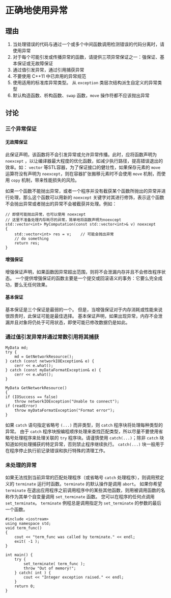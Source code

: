 <h1>正确地使用异常</h1>

<h2>理由</h2>

1. 当处理错误的代码与通过一个或多个中间函数调用检测错误的代码分离时，请使用异常
2. 对于每个可能引发或传播异常的函数，请提供三项异常保证之一：强保证、基本保证或无故障保证
3. 通过值引发异常，通过引用捕获异常
4. 不要使用 C++11 中已弃用的异常规范
5. 使用适用的标准库异常类型。 从 `exception` 类层次结构派生自定义的异常类型
6. 默认构造函数、析构函数、`swap` 函数，`move` 操作符都不应该抛出异常

<h2>讨论</h2>


<h3>三个异常保证</h3>

<h4>无故障保证</h4>

此保证声明，该函数将不会引发异常或允许异常传播。此时，应将函数声明为 `noexcept` ，以让编译器最大程度的优化函数，如减少执行路径，提高错误退出的效率。如：
`vector` 等STL容器，为了保证接口的健壮性，如果保存元素的 `move` 运算符没有声明为 `noexcept`，则在容器扩张搬移元素时不会使用 `move` 机制，而使用 `copy` 机制，带来性能损失的风险。

如果一个函数不能抛出异常，或者一个程序并没有截获某个函数所抛出的异常并进行处理，那么这个函数可以用新的 `noexcept` 关键字对其进行修饰，表示这个函数不会抛出异常或者抛出的异常不会被截获并处理。例如：

    // 即使可能抛出异常，也可以使用 noexcept
    // 这里不准备处理内存耗尽的异常，简单地将函数声明为noexcept
    std::vector<int> MyComputation(const std::vector<int>& v) noexcept
    {
        std::vector<int> res = v;    // 可能会抛出异常
        // do something
        return res;
    }

<h4>增强保证</h4>
增强保证声明，如果函数因异常超出范围，则将不会泄漏内存并且不会修改程序状态。 一个提供增强保证的函数主要是一个提交或回滚语义的事务：它要么完全成功，要么无任何效果。

<h4>基本保证</h4>
基本保证是三个保证是最弱的一个。 但是，当增强保证对于内存消耗或性能来说很昂贵时，此保证可能是最佳选择。 基本保证声明，如果出现异常，内存不会泄漏并且对象将仍处于可用状态，即使可能已修改数据仍是如此。


<h3>通过值引发异常并通过常数引用将其捕获</h3>

    MyData md;
    try {
        md = GetNetworkResource();
    } catch (const networkIOException& e) {
        cerr << e.what();
    } catch (const myDataFormatException& e) {
        cerr << e.what();
    }

    MyData GetNetworkResource()
    {
    if (IOSuccess == false)
        throw networkIOException("Unable to connect");
    if (readError)
        throw myDataFormatException("Format error");
    }

 如果 `catch` 语句指定省略号 `(...)` 而非类型，则 `catch` 程序块将处理每种类型的异常。 由于 `catch` 程序块按编程顺序处理来查找匹配类型，所以尽量不要使用省略号处理程序来处理关联的 `try` 程序块。请谨慎使用 `catch(...)`；除非 `catch` 块知道如何处理捕获的特定异常，否则禁止程序继续执行。 `catch(...)` 块一般用于在程序停止执行前记录错误和执行特殊的清理工作。

 <h3>未处理的异常</h3>

 如果无法找到当前异常的匹配处理程序（或省略号 `catch` 处理程序），则调用预定义的 `terminate` 运行时函数。`terminate` 的默认操作是调用 `abort`。 如果你希望 `terminate` 在退出应用程序之前调用程序中的某些其他函数，则用被调用函数的名称作为其单个自变量调用 `set_terminate` 函数。 您可以在程序的任何点调用 `set_terminate`。 `terminate` 例程总是调用指定为 `set_terminate` 的参数的最后一个函数。

    #include <iostream>
    using namespace std;
    void term_func()
    {
        cout << "term_func was called by terminate." << endl;
        exit( -1 );
    }

    int main() {
        try {
            set_terminate( term_func );
            throw "Out of memory!";
        } catch( int ) {
            cout << "Integer exception raised." << endl;
        }
        return 0;
    }